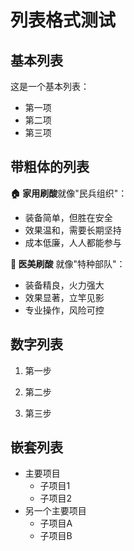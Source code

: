 # 列表格式测试

## 基本列表

这是一个基本列表：

- 第一项
- 第二项
- 第三项

## 带粗体的列表

**🏠 家用刷酸**就像"民兵组织"：

- 装备简单，但胜在安全
- 效果温和，需要长期坚持
- 成本低廉，人人都能参与

**🏥 医美刷酸** 就像"特种部队"：

- 装备精良，火力强大
- 效果显著，立竿见影
- 专业操作，风险可控

## 数字列表

1. 第一步

2. 第二步

3. 第三步

## 嵌套列表

- 主要项目
  - 子项目1
  - 子项目2
- 另一个主要项目
  - 子项目A
  - 子项目B
